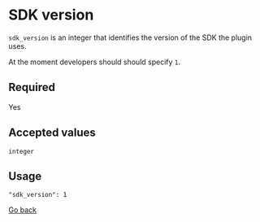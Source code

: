 # SDK version

`sdk_version` is an integer that identifies the version of the SDK the plugin uses.

At the moment developers should should specify `1`.

## Required
Yes

## Accepted values
`integer`

## Usage
```
"sdk_version": 1
```

[Go back](MANIFEST.md)
